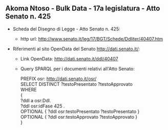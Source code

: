 ## Akoma Ntoso - Bulk Data - 17a legislatura - Atto Senato n. 425 ##

* Scheda del Disegno di Legge - Atto Senato n. 425:
	* http url: http://www.senato.it/leg/17/BGT/Schede/Ddliter/40407.htm

* Riferimenti al sito OpenData del Senato http://dati.senato.it/:
	* Link OpenData: http://dati.senato.it/ddl/40407
	* Query SPARQL per i documenti relativi all'Atto Senato:

        PREFIX osr: <http://dati.senato.it/osr/>  
		SELECT DISTINCT ?testoPresentato ?testoApprovato  
		WHERE  
		{  
		    ?ddl a osr:Ddl.  
		    ?ddl osr:idFase 425 .  
		    OPTIONAL { ?ddl osr:testoPresentato ?testoPresentato }  
		    OPTIONAL { ?ddl osr:testoApprovato ?testoApprovato }  
		}
		